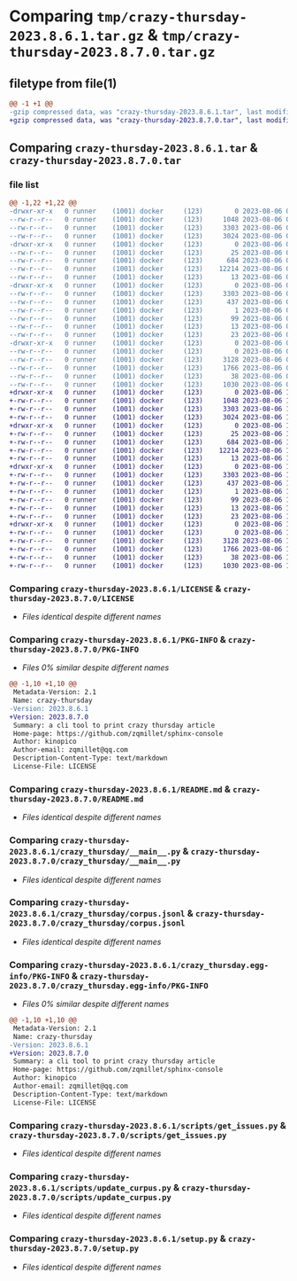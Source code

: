 # Comparing `tmp/crazy-thursday-2023.8.6.1.tar.gz` & `tmp/crazy-thursday-2023.8.7.0.tar.gz`

## filetype from file(1)

```diff
@@ -1 +1 @@
-gzip compressed data, was "crazy-thursday-2023.8.6.1.tar", last modified: Sun Aug  6 05:26:53 2023, max compression
+gzip compressed data, was "crazy-thursday-2023.8.7.0.tar", last modified: Sun Aug  6 17:27:02 2023, max compression
```

## Comparing `crazy-thursday-2023.8.6.1.tar` & `crazy-thursday-2023.8.7.0.tar`

### file list

```diff
@@ -1,22 +1,22 @@
-drwxr-xr-x   0 runner    (1001) docker     (123)        0 2023-08-06 05:26:53.548045 crazy-thursday-2023.8.6.1/
--rw-r--r--   0 runner    (1001) docker     (123)     1048 2023-08-06 05:26:41.000000 crazy-thursday-2023.8.6.1/LICENSE
--rw-r--r--   0 runner    (1001) docker     (123)     3303 2023-08-06 05:26:53.548045 crazy-thursday-2023.8.6.1/PKG-INFO
--rw-r--r--   0 runner    (1001) docker     (123)     3024 2023-08-06 05:26:41.000000 crazy-thursday-2023.8.6.1/README.md
-drwxr-xr-x   0 runner    (1001) docker     (123)        0 2023-08-06 05:26:53.544045 crazy-thursday-2023.8.6.1/crazy_thursday/
--rw-r--r--   0 runner    (1001) docker     (123)       25 2023-08-06 05:26:45.000000 crazy-thursday-2023.8.6.1/crazy_thursday/__init__.py
--rw-r--r--   0 runner    (1001) docker     (123)      684 2023-08-06 05:26:41.000000 crazy-thursday-2023.8.6.1/crazy_thursday/__main__.py
--rw-r--r--   0 runner    (1001) docker     (123)    12214 2023-08-06 05:26:45.000000 crazy-thursday-2023.8.6.1/crazy_thursday/corpus.jsonl
--rw-r--r--   0 runner    (1001) docker     (123)       13 2023-08-06 05:26:41.000000 crazy-thursday-2023.8.6.1/crazy_thursday/requirements.txt
-drwxr-xr-x   0 runner    (1001) docker     (123)        0 2023-08-06 05:26:53.544045 crazy-thursday-2023.8.6.1/crazy_thursday.egg-info/
--rw-r--r--   0 runner    (1001) docker     (123)     3303 2023-08-06 05:26:53.000000 crazy-thursday-2023.8.6.1/crazy_thursday.egg-info/PKG-INFO
--rw-r--r--   0 runner    (1001) docker     (123)      437 2023-08-06 05:26:53.000000 crazy-thursday-2023.8.6.1/crazy_thursday.egg-info/SOURCES.txt
--rw-r--r--   0 runner    (1001) docker     (123)        1 2023-08-06 05:26:53.000000 crazy-thursday-2023.8.6.1/crazy_thursday.egg-info/dependency_links.txt
--rw-r--r--   0 runner    (1001) docker     (123)       99 2023-08-06 05:26:53.000000 crazy-thursday-2023.8.6.1/crazy_thursday.egg-info/entry_points.txt
--rw-r--r--   0 runner    (1001) docker     (123)       13 2023-08-06 05:26:53.000000 crazy-thursday-2023.8.6.1/crazy_thursday.egg-info/requires.txt
--rw-r--r--   0 runner    (1001) docker     (123)       23 2023-08-06 05:26:53.000000 crazy-thursday-2023.8.6.1/crazy_thursday.egg-info/top_level.txt
-drwxr-xr-x   0 runner    (1001) docker     (123)        0 2023-08-06 05:26:53.544045 crazy-thursday-2023.8.6.1/scripts/
--rw-r--r--   0 runner    (1001) docker     (123)        0 2023-08-06 05:26:41.000000 crazy-thursday-2023.8.6.1/scripts/__init__.py
--rw-r--r--   0 runner    (1001) docker     (123)     3128 2023-08-06 05:26:41.000000 crazy-thursday-2023.8.6.1/scripts/get_issues.py
--rw-r--r--   0 runner    (1001) docker     (123)     1766 2023-08-06 05:26:41.000000 crazy-thursday-2023.8.6.1/scripts/update_curpus.py
--rw-r--r--   0 runner    (1001) docker     (123)       38 2023-08-06 05:26:53.548045 crazy-thursday-2023.8.6.1/setup.cfg
--rw-r--r--   0 runner    (1001) docker     (123)     1030 2023-08-06 05:26:41.000000 crazy-thursday-2023.8.6.1/setup.py
+drwxr-xr-x   0 runner    (1001) docker     (123)        0 2023-08-06 17:27:02.289940 crazy-thursday-2023.8.7.0/
+-rw-r--r--   0 runner    (1001) docker     (123)     1048 2023-08-06 17:26:44.000000 crazy-thursday-2023.8.7.0/LICENSE
+-rw-r--r--   0 runner    (1001) docker     (123)     3303 2023-08-06 17:27:02.289940 crazy-thursday-2023.8.7.0/PKG-INFO
+-rw-r--r--   0 runner    (1001) docker     (123)     3024 2023-08-06 17:26:44.000000 crazy-thursday-2023.8.7.0/README.md
+drwxr-xr-x   0 runner    (1001) docker     (123)        0 2023-08-06 17:27:02.289940 crazy-thursday-2023.8.7.0/crazy_thursday/
+-rw-r--r--   0 runner    (1001) docker     (123)       25 2023-08-06 17:26:51.000000 crazy-thursday-2023.8.7.0/crazy_thursday/__init__.py
+-rw-r--r--   0 runner    (1001) docker     (123)      684 2023-08-06 17:26:44.000000 crazy-thursday-2023.8.7.0/crazy_thursday/__main__.py
+-rw-r--r--   0 runner    (1001) docker     (123)    12214 2023-08-06 17:26:51.000000 crazy-thursday-2023.8.7.0/crazy_thursday/corpus.jsonl
+-rw-r--r--   0 runner    (1001) docker     (123)       13 2023-08-06 17:26:44.000000 crazy-thursday-2023.8.7.0/crazy_thursday/requirements.txt
+drwxr-xr-x   0 runner    (1001) docker     (123)        0 2023-08-06 17:27:02.289940 crazy-thursday-2023.8.7.0/crazy_thursday.egg-info/
+-rw-r--r--   0 runner    (1001) docker     (123)     3303 2023-08-06 17:27:02.000000 crazy-thursday-2023.8.7.0/crazy_thursday.egg-info/PKG-INFO
+-rw-r--r--   0 runner    (1001) docker     (123)      437 2023-08-06 17:27:02.000000 crazy-thursday-2023.8.7.0/crazy_thursday.egg-info/SOURCES.txt
+-rw-r--r--   0 runner    (1001) docker     (123)        1 2023-08-06 17:27:02.000000 crazy-thursday-2023.8.7.0/crazy_thursday.egg-info/dependency_links.txt
+-rw-r--r--   0 runner    (1001) docker     (123)       99 2023-08-06 17:27:02.000000 crazy-thursday-2023.8.7.0/crazy_thursday.egg-info/entry_points.txt
+-rw-r--r--   0 runner    (1001) docker     (123)       13 2023-08-06 17:27:02.000000 crazy-thursday-2023.8.7.0/crazy_thursday.egg-info/requires.txt
+-rw-r--r--   0 runner    (1001) docker     (123)       23 2023-08-06 17:27:02.000000 crazy-thursday-2023.8.7.0/crazy_thursday.egg-info/top_level.txt
+drwxr-xr-x   0 runner    (1001) docker     (123)        0 2023-08-06 17:27:02.289940 crazy-thursday-2023.8.7.0/scripts/
+-rw-r--r--   0 runner    (1001) docker     (123)        0 2023-08-06 17:26:44.000000 crazy-thursday-2023.8.7.0/scripts/__init__.py
+-rw-r--r--   0 runner    (1001) docker     (123)     3128 2023-08-06 17:26:44.000000 crazy-thursday-2023.8.7.0/scripts/get_issues.py
+-rw-r--r--   0 runner    (1001) docker     (123)     1766 2023-08-06 17:26:44.000000 crazy-thursday-2023.8.7.0/scripts/update_curpus.py
+-rw-r--r--   0 runner    (1001) docker     (123)       38 2023-08-06 17:27:02.289940 crazy-thursday-2023.8.7.0/setup.cfg
+-rw-r--r--   0 runner    (1001) docker     (123)     1030 2023-08-06 17:26:44.000000 crazy-thursday-2023.8.7.0/setup.py
```

### Comparing `crazy-thursday-2023.8.6.1/LICENSE` & `crazy-thursday-2023.8.7.0/LICENSE`

 * *Files identical despite different names*

### Comparing `crazy-thursday-2023.8.6.1/PKG-INFO` & `crazy-thursday-2023.8.7.0/PKG-INFO`

 * *Files 0% similar despite different names*

```diff
@@ -1,10 +1,10 @@
 Metadata-Version: 2.1
 Name: crazy-thursday
-Version: 2023.8.6.1
+Version: 2023.8.7.0
 Summary: a cli tool to print crazy thursday article
 Home-page: https://github.com/zqmillet/sphinx-console
 Author: kinopico
 Author-email: zqmillet@qq.com
 Description-Content-Type: text/markdown
 License-File: LICENSE
```

### Comparing `crazy-thursday-2023.8.6.1/README.md` & `crazy-thursday-2023.8.7.0/README.md`

 * *Files identical despite different names*

### Comparing `crazy-thursday-2023.8.6.1/crazy_thursday/__main__.py` & `crazy-thursday-2023.8.7.0/crazy_thursday/__main__.py`

 * *Files identical despite different names*

### Comparing `crazy-thursday-2023.8.6.1/crazy_thursday/corpus.jsonl` & `crazy-thursday-2023.8.7.0/crazy_thursday/corpus.jsonl`

 * *Files identical despite different names*

### Comparing `crazy-thursday-2023.8.6.1/crazy_thursday.egg-info/PKG-INFO` & `crazy-thursday-2023.8.7.0/crazy_thursday.egg-info/PKG-INFO`

 * *Files 0% similar despite different names*

```diff
@@ -1,10 +1,10 @@
 Metadata-Version: 2.1
 Name: crazy-thursday
-Version: 2023.8.6.1
+Version: 2023.8.7.0
 Summary: a cli tool to print crazy thursday article
 Home-page: https://github.com/zqmillet/sphinx-console
 Author: kinopico
 Author-email: zqmillet@qq.com
 Description-Content-Type: text/markdown
 License-File: LICENSE
```

### Comparing `crazy-thursday-2023.8.6.1/scripts/get_issues.py` & `crazy-thursday-2023.8.7.0/scripts/get_issues.py`

 * *Files identical despite different names*

### Comparing `crazy-thursday-2023.8.6.1/scripts/update_curpus.py` & `crazy-thursday-2023.8.7.0/scripts/update_curpus.py`

 * *Files identical despite different names*

### Comparing `crazy-thursday-2023.8.6.1/setup.py` & `crazy-thursday-2023.8.7.0/setup.py`

 * *Files identical despite different names*

